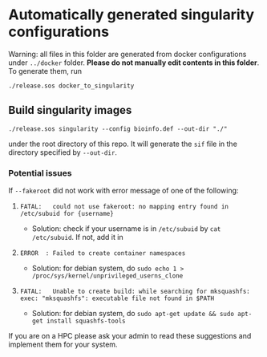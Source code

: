 # Automatically generated singularity configurations

Warning: all files in this folder are generated from docker configurations under `../docker` folder. **Please do not manually edit contents in this folder**. To generate them, run

```
./release.sos docker_to_singularity
```


## Build singularity images

```
./release.sos singularity --config bioinfo.def --out-dir "./"
```

under the root directory of this repo. It will generate the `sif` file in the directory specified by `--out-dir`.

### Potential issues

If `--fakeroot` did not work with error message of one of the following:

1. `FATAL:   could not use fakeroot: no mapping entry found in /etc/subuid for {username}`
   - Solution: check if your username is in `/etc/subuid` by `cat /etc/subuid`. If not, add it in

2. `ERROR  : Failed to create container namespaces`
   - Solution: for debian system, do `sudo echo 1 > /proc/sys/kernel/unprivileged_userns_clone`
   
3. `FATAL:   Unable to create build: while searching for mksquashfs: exec: "mksquashfs": executable file not found in $PATH`
   - Solution: for debian system, do `sudo apt-get update && sudo apt-get install squashfs-tools`

If you are on a HPC please ask your admin to read these suggestions and implement them for your system.
